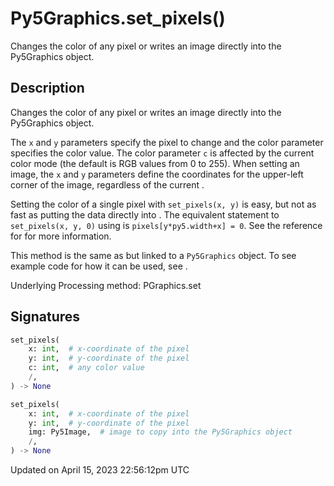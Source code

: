 # Py5Graphics.set_pixels()

Changes the color of any pixel or writes an image directly into the Py5Graphics object.

## Description

Changes the color of any pixel or writes an image directly into the Py5Graphics object.

The `x` and `y` parameters specify the pixel to change and the color parameter specifies the color value. The color parameter `c` is affected by the current color mode (the default is RGB values from 0 to 255). When setting an image, the `x` and `y` parameters define the coordinates for the upper-left corner of the image, regardless of the current [](py5graphics_image_mode).

Setting the color of a single pixel with `set_pixels(x, y)` is easy, but not as fast as putting the data directly into [](py5graphics_pixels). The equivalent statement to `set_pixels(x, y, 0)` using [](py5graphics_pixels) is `pixels[y*py5.width+x] = 0`. See the reference for [](py5graphics_pixels) for more information.

This method is the same as [](sketch_set_pixels) but linked to a `Py5Graphics` object. To see example code for how it can be used, see [](sketch_set_pixels).

Underlying Processing method: PGraphics.set

## Signatures

```python
set_pixels(
    x: int,  # x-coordinate of the pixel
    y: int,  # y-coordinate of the pixel
    c: int,  # any color value
    /,
) -> None

set_pixels(
    x: int,  # x-coordinate of the pixel
    y: int,  # y-coordinate of the pixel
    img: Py5Image,  # image to copy into the Py5Graphics object
    /,
) -> None
```

Updated on April 15, 2023 22:56:12pm UTC

